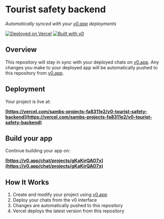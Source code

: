 # Tourist safety backend

*Automatically synced with your [v0.app](https://v0.app) deployments*

[![Deployed on Vercel](https://img.shields.io/badge/Deployed%20on-Vercel-black?style=for-the-badge&logo=vercel)](https://vercel.com/sambs-projects-fa8311e2/v0-tourist-safety-backend)
[![Built with v0](https://img.shields.io/badge/Built%20with-v0.app-black?style=for-the-badge)](https://v0.app/chat/projects/gKaKirQAO7x)

## Overview

This repository will stay in sync with your deployed chats on [v0.app](https://v0.app).
Any changes you make to your deployed app will be automatically pushed to this repository from [v0.app](https://v0.app).

## Deployment

Your project is live at:

**[https://vercel.com/sambs-projects-fa8311e2/v0-tourist-safety-backend](https://vercel.com/sambs-projects-fa8311e2/v0-tourist-safety-backend)**

## Build your app

Continue building your app on:

**[https://v0.app/chat/projects/gKaKirQAO7x](https://v0.app/chat/projects/gKaKirQAO7x)**

## How It Works

1. Create and modify your project using [v0.app](https://v0.app)
2. Deploy your chats from the v0 interface
3. Changes are automatically pushed to this repository
4. Vercel deploys the latest version from this repository
